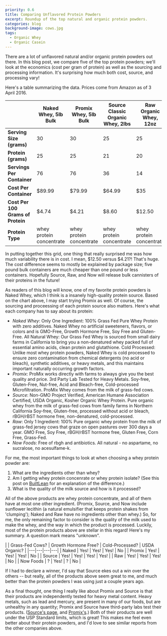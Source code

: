 ```yaml
---
priority: 0.6
title: Comparing Unflavored Protein Powders 
excerpt: Roundup of the top natural and organic protein powders.
categories: blog
background-image: cows.jpg
tags:
  - Organic Whey
  - Organic Casein
---
```


There are a lot of unflavored natural and/or organic protein powders out there. In this blog post, we compare five of the top protein powders; we'll look at the economics (cost per gram of protein) as well as the sourcing and processing information. It's surprising how much both cost, source, and processing vary!

Here's a table summarizing the data. Prices come from Amazon as of 3 April 2016.

|   | Naked Whey, 5lb Bulk          | Promix Whey, 5lb Bulk    | Source Classic Organic Whey, 2lbs | Raw Organic Whey, 12oz   | Now Foods Organic Whey Protein, 1lb |                          |
|-------------------------------|--------------------------|-----------------------------------|--------------------------|--------------------------------|--------------------------|---|
| **Serving Size (grams)** | 30                       | 30                                | 25                       | 25                             | 24                       |   |
| **Protein (grams)** | 25                       | 25                                | 21                       | 20                             | 19                       |   |
| **Servings Per Container** | 76                       | 76                                | 36                       | 14                             | 19                       |   |
| **Cost Per Container** | $89.99                   | $79.99                            | $64.99                   | $35                            | $25.06                   |   |
| **Cost Per 100 Grams of Protein** | $4.74                    | $4.21                             | $8.60                    | $12.50                         | $6.94                    |   |
| **Protein Type** | whey protein concentrate | whey protein concentrate          | whey protein concentrate | whey protein concentrate       | whey protein concentrate |   |

In putting together this grid, one thing that really surprised me was how much variability there is in cost. I mean, $12.50 versus $4.21?! That's huge. The cost difference seems to mostly be explained by package size; five pound bulk containers are much cheaper than one pound or less containers. Hopefully Source, Raw, and Now will release bulk cannisters of their proteins in the future!

As readers of this blog will know, one of my favorite protein powders is Naked Whey, which I think is a insanely high-quality protein source. Based on the chart above, I may start trying Promix as well. Of course, the sourcing and proceessing of each protein source also matters. Here's what each company has to say about its protein:

* *Naked Whey*: Only One Ingredient: 100% Grass Fed Pure Whey Protein with zero additives. Naked Whey no artificial sweeteners, flavors, or colors and is GMO-Free, Growth Hormone Free, Soy Free and Gluten-Free. All Natural Whey: Our Grass Fed Whey is sourced from small dairy farms in California to bring you a non-denatured whey packed full of essential amino acids, clean protein and glutathione. Cold Processed: Unlike most whey protein powders, Naked Whey is cold processed to ensure zero contamination from chemical detergents (no acid or bleach), synthetic additives, or heavy metals, and this maintains important naturally occurring growth factors.
* *Promix*: ProMix works directly with farms to always give you the best quality and price. 3rd Party Lab Tested for Heavy Metals. Soy-free, Gluten-Free, Nut-free, Acid and Bleach-free, Cold-processed Microfiltration. ProMix Whey comes from the milk of grass-fed cows.
* *Source*: Non-GMO Project Verified, American Humane Association Certified, USDA Organic, Kosher Organic Whey Protein. Pure organic whey from the milk of grass-fed cows from family farms in Northern California Soy-free, Gluten-free, processed without acid or bleach, rBGH/rBST hormone free, non-denatured, cold-processed. 
* *Raw*: Only 1 Ingredient: 100% Pure organic whey protein from the milk of grass-fed jersey cows that graze on open pastures over 300 days a year. GMO Free, Soy Free, rBGH/rBST hormone free, Gluten Free, Corn Free, Grass-Fed.
* *Now Foods*: Free of rbgh and antibiotics. All natural - no aspartame, no sucralose, no acesulfame-k.

For me, the most important things to look at when choosing a whey protein powder are:
1. What are the ingredients other than whey?
2. Am I getting whey protein concenrate or whey protein isolate? (See this post on [BuiltLean](http://www.builtlean.com/2013/05/14/whey-concentrate-vs-isolate-whats-the-difference/) for an explanation of the difference.)
3. What is the quality of the milk source and how is it processed?

All of the above products are whey protein concentrate, and all of them have at most one other ingredient. (Promix, Source, and Now include sunflower lecithin (a natural emulsifier that keeps protein shakes from 'clumping'); Naked and Raw have no ingredients other than whey.) So, for me, the only remaining factor to consider is the quality of the milk used to make the whey, and the way in which the product is processed. Luckily, most of the protein products above are stellar in this
regard! Here's my summary. A question mark means "unknown".

|   | Grass-Fed Cows? | Growth Hormone Free? | Cold-Processed? | USDA Organic? |
|---|---|---|---|
| Naked | Yes! | Yes! | Yes! | No |
| Promix | Yes! | Yes! | Yes! | No |
| Source | Yes! | Yes! | Yes! | Yes! |
| Raw | Yes! | Yes! | Yes! | No |
| Now Foods | ? | Yes! | ? | No |

If I had to declare a winner, I'd say that Source ekes out a win over the others -- but really, all of the products above seem great to me, and much better than the protein powders I was using just a couple years ago.

As a final thought, one thing I really like about Promix and Source is that their products are independently tested for heavy metal content. Heavy metals, such as lead and mercury, are present in many of our foods, but are unhealthy in any quantity; Promix and Source have third-party labs test their products. ([Source's page](http://source-organic.com/pages/third-party-verified), and [Promix's](http://promixnutrition.com/pages/independent-lab-test-results).) Both of their
products are well under the USP Standard limits, which is great! This makes me feel even better about their protein powders, and I'd love to see similar reports from the other companies above.
